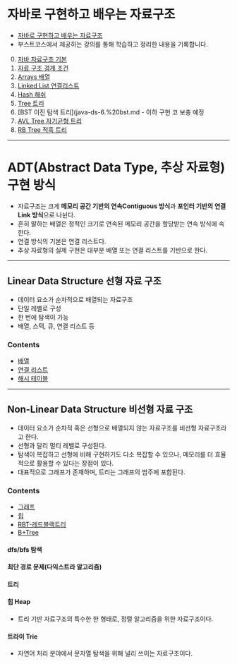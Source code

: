 # 자바로 구현하고 배우는 자료구조
- [자바로 구현하고 배우는 자료구조](https://www.boostcourse.org/cs204)
- 부스트코스에서 제공하는 강의를 통해 학습하고 정리한 내용을 기록합니다.

0. [자바 자료구조 기본](java-ds-0.%20introduce.md)
1. [자료 구조 경계 조건](java-ds-1.%20boundary-conditions.md)
2. [Arrays 배열](java-ds-2.%20arrays.md)
3. [Linked List 연결리스트](java-ds-3.%20linked-list.md)
4. [Hash 해쉬](java-ds-4.%20hash.md)
5. [Tree 트리](java-ds-5.%20tree.md)
6. [BST 이진 탐색 트리](java-ds-6.%20bst.md - 이하 구현 코 보충 예정
7. [AVL Tree 자기균형 트리](java-ds-7.%20avl-tree.md)
8. [RB Tree 적흑 트리](java-ds-8.%20red-black-tree.md)

---
# ADT(Abstract Data Type, 추상 자료형) 구현 방식
- 자료구조는 크게 **메모리 공간 기반의 연속Contiguous 방식**과 **포인터 기반의 연결Link 방식**으로 나뉜다.
- 흔히 말하는 배열은 정적인 크기로 연속된 메모리 공간을 할당받는 연속 방식에 속한다.
- 연결 방식의 기본은 연결 리스트다.
- 추상 자료형의 실제 구현은 대부분 배열 또는 연결 리스트를 기반으로 한다.

---
## Linear Data Structure 선형 자료 구조
- 데이터 요소가 순차적으로 배열되는 자료구조
- 단일 레벨로 구성
- 한 번에 탐색이 가능
- 배열, 스택, 큐, 연결 리스트 등

### Contents
- [배열](./array.md)
- [연결 리스트](./linked-list.md)
- [해시 테이블](./hash-table.md)
---
## Non-Linear Data Structure 비선형 자료 구조
- 데이터 요소가 순차적 혹은 선형으로 배열되지 않는 자료구조를 비선형 자료구조라고 한다.
- 선형과 달리 멀티 레벨로 구성된다.
- 탐색이 복잡하고 선형에 비해 구현하기도 다소 복잡할 수 있으나, 메모리를 더 효율적으로 활용할 수 있다는 장점이 있다.
- 대표적으로 그래프가 존재하며, 트리는 그래프의 범주에 포함된다.

### Contents
- [그래프](./Graph.md)
- [힙](./heap.md)
- [RBT-레드블랙트리](./RedBlackTree.md)
- [B+Tree](./B%2BTree.md)

#### dfs/bfs 탐색
#### 최단 경로 문제(다익스트라 알고리즘)
#### 트리
#### 힙 Heap
- 트리 기반 자료구조의 특수한 한 형태로, 정렬 알고리즘을 위한 자료구조이다.
#### 트라이 Trie
- 자연어 처리 분야에서 문자열 탐색을 위해 널리 쓰이는 자료구조이다.


